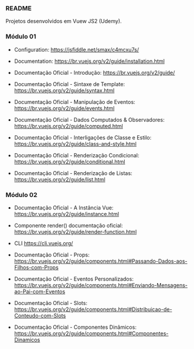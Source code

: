 ### README

Projetos desenvolvidos em Vuew JS2 (Udemy).

### Módulo 01

* Configuration: https://jsfiddle.net/smax/c4mcxu7s/

* Documentation: https://br.vuejs.org/v2/guide/installation.html

* Documentação Oficial - Introdução: https://br.vuejs.org/v2/guide/

* Documentação Oficial - Sintaxe de Template: https://br.vuejs.org/v2/guide/syntax.html

* Documentação Oficial - Manipulação de Eventos: https://br.vuejs.org/v2/guide/events.html

* Documentação Oficial - Dados Computados & Observadores: https://br.vuejs.org/v2/guide/computed.html

* Documentação Oficial - Interligações de Classe e Estilo: https://br.vuejs.org/v2/guide/class-and-style.html

* Documentação Oficial - Renderização Condicional: https://br.vuejs.org/v2/guide/conditional.html

* Documentação Oficial - Renderização de Listas: https://br.vuejs.org/v2/guide/list.html

### Módulo 02

* Documentação Oficial - A Instância Vue: https://br.vuejs.org/v2/guide/instance.html

* Componente render()  documentação oficial: https://br.vuejs.org/v2/guide/render-function.html

* CLI https://cli.vuejs.org/

* Documentação Oficial - Props: https://br.vuejs.org/v2/guide/components.html#Passando-Dados-aos-Filhos-com-Props

* Documentação Oficial - Eventos Personalizados: https://br.vuejs.org/v2/guide/components.html#Enviando-Mensagens-ao-Pai-com-Eventos

* Documentação Oficial - Slots: https://br.vuejs.org/v2/guide/components.html#Distribuicao-de-Conteudo-com-Slots

* Documentação Oficial - Componentes Dinâmicos: https://br.vuejs.org/v2/guide/components.html#Componentes-Dinamicos
